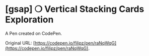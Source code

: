 # [gsap] ❍ Vertical Stacking Cards Exploration

A Pen created on CodePen.

Original URL: [https://codepen.io/filipz/pen/raNqWqG](https://codepen.io/filipz/pen/raNqWqG).

